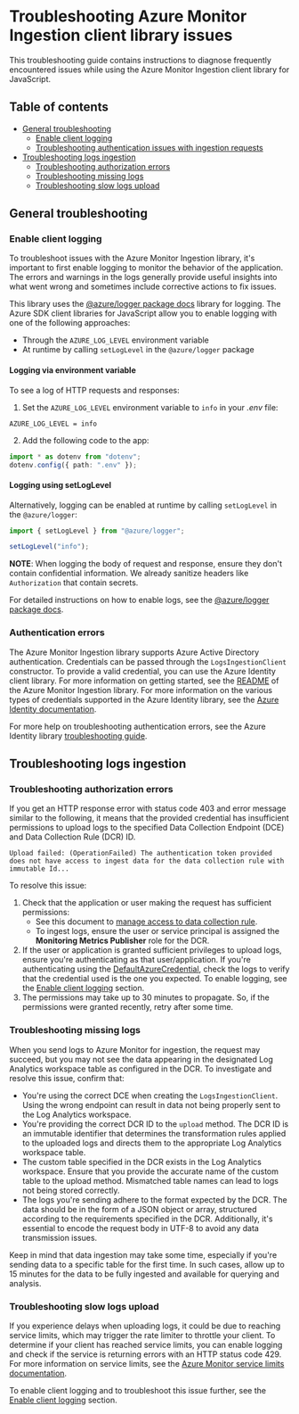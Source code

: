 # Troubleshooting Azure Monitor Ingestion client library issues

This troubleshooting guide contains instructions to diagnose frequently encountered issues while using the Azure Monitor Ingestion client library for JavaScript.

## Table of contents

* [General troubleshooting](#general-troubleshooting)
    * [Enable client logging](#enable-client-logging)
    * [Troubleshooting authentication issues with ingestion requests](#authentication-errors)
* [Troubleshooting logs ingestion](#troubleshooting-logs-ingestion)
    * [Troubleshooting authorization errors](#troubleshooting-authorization-errors)
    * [Troubleshooting missing logs](#troubleshooting-missing-logs)
    * [Troubleshooting slow logs upload](#troubleshooting-slow-logs-upload)

## General troubleshooting

### Enable client logging

To troubleshoot issues with the Azure Monitor Ingestion library, it's important to first enable logging to monitor the behavior of the application. The errors and warnings in the logs generally provide useful insights into what went wrong and sometimes include corrective actions to fix issues.

This library uses the [@azure/logger package docs](https://github.com/Azure/azure-sdk-for-js/tree/main/sdk/core/logger) library for logging. The Azure SDK client libraries for JavaScript allow you to enable logging with one of the following approaches:

- Through the `AZURE_LOG_LEVEL` environment variable
- At runtime by calling `setLogLevel` in the `@azure/logger` package

#### Logging via environment variable

To see a log of HTTP requests and responses:

 1. Set the `AZURE_LOG_LEVEL` environment variable to `info` in your *.env* file:

  ```text
  AZURE_LOG_LEVEL = info
  ```
2. Add the following code to the app:

```ts
import * as dotenv from "dotenv";
dotenv.config({ path: ".env" });
```

#### Logging using setLogLevel

Alternatively, logging can be enabled at runtime by calling `setLogLevel` in the `@azure/logger`:

```ts
import { setLogLevel } from "@azure/logger";

setLogLevel("info");
```

**NOTE**: When logging the body of request and response, ensure they don't contain confidential information. We already sanitize headers like `Authorization` that contain secrets.

For detailed instructions on how to enable logs, see the [@azure/logger package docs](https://github.com/Azure/azure-sdk-for-js/tree/main/sdk/core/logger).

### Authentication errors

The Azure Monitor Ingestion library supports Azure Active Directory authentication. Credentials can be passed through the `LogsIngestionClient` constructor. To provide a valid credential, you can use the Azure Identity client library. For more information on getting started, see the [README](https://github.com/Azure/azure-sdk-for-js/tree/main/sdk/monitor/monitor-ingestion#authenticate-the-client) of the Azure Monitor Ingestion library. For more information on the various types of credentials supported in the Azure Identity library, see the [Azure Identity documentation](https://learn.microsoft.com/javascript/api/overview/azure/identity-readme?view=azure-node-latest).

For more help on troubleshooting authentication errors, see the Azure Identity library [troubleshooting guide](https://aka.ms/azsdk/js/identity/troubleshoot).

## Troubleshooting logs ingestion

### Troubleshooting authorization errors

If you get an HTTP response error with status code 403 and error message similar to the following, it means that the provided credential has insufficient permissions to upload logs to the specified Data Collection Endpoint (DCE) and Data Collection Rule (DCR) ID.

```text
Upload failed: (OperationFailed) The authentication token provided does not have access to ingest data for the data collection rule with immutable Id...
```

To resolve this issue:

1. Check that the application or user making the request has sufficient permissions:
   * See this document to [manage access to data collection rule][dcr_role_permissions].
   * To ingest logs, ensure the user or service principal is assigned the **Monitoring Metrics Publisher** role for the DCR.
1. If the user or application is granted sufficient privileges to upload logs, ensure you're authenticating as that user/application. If you're authenticating using the [DefaultAzureCredential](https://github.com/Azure/azure-sdk-for-js/blob/main/sdk/identity/identity/README.md#authenticating-with-defaultazurecredential), check the logs to verify that the credential used is the one you expected. To enable logging, see the [Enable client logging](#enable-client-logging) section.
1. The permissions may take up to 30 minutes to propagate. So, if the permissions were granted recently, retry after some time.

### Troubleshooting missing logs

When you send logs to Azure Monitor for ingestion, the request may succeed, but you may not see the data appearing in the designated Log Analytics workspace table as configured in the DCR. To investigate and resolve this issue, confirm that:

* You're using the correct DCE when creating the `LogsIngestionClient`. Using the wrong endpoint can result in data not being properly sent to the Log Analytics workspace.
* You're providing the correct DCR ID to the `upload` method. The DCR ID is an immutable identifier that determines the transformation rules applied to the uploaded logs and directs them to the appropriate Log Analytics workspace table.
* The custom table specified in the DCR exists in the Log Analytics workspace. Ensure that you provide the accurate name of the custom table to the upload method. Mismatched table names can lead to logs not being stored correctly.
* The logs you're sending adhere to the format expected by the DCR. The data should be in the form of a JSON object or array, structured according to the requirements specified in the DCR. Additionally, it's essential to encode the request body in UTF-8 to avoid any data transmission issues.

Keep in mind that data ingestion may take some time, especially if you're sending data to a specific table for the first time. In such cases, allow up to 15 minutes for the data to be fully ingested and available for querying and analysis.

### Troubleshooting slow logs upload

If you experience delays when uploading logs, it could be due to reaching service limits, which may trigger the rate limiter to throttle your client. To determine if your client has reached service limits, you can enable logging and check if the service is returning errors with an HTTP status code 429. For more information on service limits, see the [Azure Monitor service limits documentation][ingestion_service_limits].

To enable client logging and to troubleshoot this issue further, see the [Enable client logging](#enable-client-logging) section.

<!-- LINKS -->
[azure_core_config]: https://github.com/Azure/azure-sdk-for-python/blob/main/sdk/core/azure-core/README.md#configurations
[data_collection_rule]: https://learn.microsoft.com/azure/azure-monitor/essentials/data-collection-rule-overview
[data_collection_rule_structure]: https://learn.microsoft.com/azure/azure-monitor/essentials/data-collection-rule-structure
[dcr_immutable_id]: https://learn.microsoft.com/azure/azure-monitor/logs/tutorial-logs-ingestion-portal#collect-information-from-the-dcr
[dcr_role_permissions]: https://learn.microsoft.com/azure/azure-monitor/logs/tutorial-logs-ingestion-portal#assign-permissions-to-the-dcr
[ingestion_service_limits]: https://learn.microsoft.com/azure/azure-monitor/service-limits#logs-ingestion-api